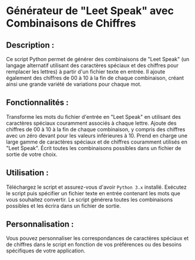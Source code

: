 # Générateur de "Leet Speak" avec Combinaisons de Chiffres

## Description :

Ce script Python permet de générer des combinaisons de "Leet Speak" (un langage alternatif utilisant des caractères spéciaux et des chiffres pour remplacer les lettres) à partir d'un fichier texte en entrée.
Il ajoute également des chiffres de 00 à 10 à la fin de chaque combinaison, créant ainsi une grande variété de variations pour chaque mot.

## Fonctionnalités :

Transforme les mots du fichier d'entrée en "Leet Speak" en utilisant des caractères spéciaux couramment associés à chaque lettre.
Ajoute des chiffres de 00 à 10 à la fin de chaque combinaison, y compris des chiffres avec un zéro devant pour les valeurs inférieures à 10.
Prend en charge une large gamme de caractères spéciaux et de chiffres couramment utilisés en "Leet Speak".
Écrit toutes les combinaisons possibles dans un fichier de sortie de votre choix.

## Utilisation :

Téléchargez le script et assurez-vous d'avoir ``Python 3.x`` installé.
Exécutez le script puis spécifier un fichier texte en entrée contenant les mots que vous souhaitez convertir.
Le script générera toutes les combinaisons possibles et les écrira dans un fichier de sortie.

## Personnalisation :

Vous pouvez personnaliser les correspondances de caractères spéciaux et de chiffres dans le script en fonction de vos préférences ou des besoins spécifiques de votre application.
